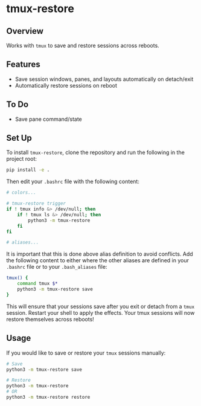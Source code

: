 # tmux-restore

## Overview
Works with `tmux` to save and restore sessions across reboots.

## Features
- Save session windows, panes, and layouts automatically on detach/exit
- Automatically restore sessions on reboot

## To Do
- Save pane command/state

## Set Up
To install `tmux-restore`, clone the repository and run the following in the project root:
```bash
pip install -e .
```
Then edit your `.bashrc` file with the following content:
```bash
# colors...

# tmux-restore trigger
if ! tmux info &> /dev/null; then
    if ! tmux ls &> /dev/null; then
        python3 -m tmux-restore
    fi
fi

# aliases...
```
It is important that this is done above alias definition to avoid conflicts.
Add the following content to either where the other aliases are defined in your `.bashrc` file or to your `.bash_aliases` file:
```bash
tmux() {
    command tmux $*
    python3 -m tmux-restore save
}
```
This will ensure that your sessions save after you exit or detach from a `tmux` session. Restart your shell to apply the effects.
Your tmux sessions will now restore themselves across reboots!

## Usage
If you would like to save or restore your `tmux` sessions manually:
```bash
# Save
python3 -m tmux-restore save

# Restore
python3 -m tmux-restore
# OR
python3 -m tmux-restore restore
```
